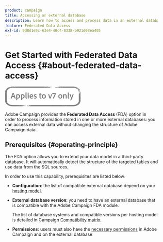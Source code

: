 ```yaml
---
product: campaign
title: Accessing an external database
description: Learn how to access and process data in an external database
feature: Federated Data Access
exl-id: 9d8d1e9c-63e4-40c4-8338-b921d08ea405
---
```

# Get Started with Federated Data Access {#about-federated-data-access}

![](../../assets/v7-only.svg)

Adobe Campaign provides the **Federated Data Access** (FDA) option in order to process information stored in one or more external databases: you can access external data without changing the structure of Adobe Campaign data.

## Prerequisites {#operating-principle}

The FDA option allows you to extend your data model in a third-party database. It will automatically detect the structure of the targeted tables and use data from the SQL sources.

In order to use this capability, prerequisites are listed below:

* **Configuration**: the list of compatible external database depend on your [hosting model](../../installation/using/hosting-models.md).
* **External database version**: you need to have an external database that is compatible with the Adobe Campaign FDA module. 

    The list of database systems and compatible versions per hosting model is detailed in Campaign [Compatibility matrix](../../rn/using/compatibility-matrix.md#FederatedDataAccessFDA). 

* **Permissions**: users must also have the [necessary permissions](../../installation/using/remote-database-access-rights.md) in Adobe Campaign and on the external database.

